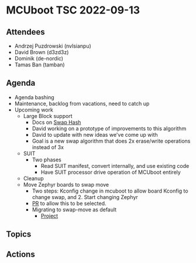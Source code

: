 # MCUboot TSC 2022-09-13

## Attendees

- Andrzej Puzdrowski (nvlsianpu)
- David Brown (d3zd3z)
- Dominik (de-nordic)
- Tamas Ban (tamban)

## Agenda

- Agenda bashing
- Maintenance, backlog from vacations, need to catch up
- Upcoming work
  - Large Block support
    - Docs on [Swap Hash](https://github.com/mcu-tools/mcuboot/pull/1350)
    - David working on a prototype of improvements to this algorithm
    - David to update with new ideas we've come up with
    - Goal is a new swap algorithm that does 2x erase/write operations
      instead of 3x
  - SUIT
    - Two phases
      - Read SUIT manifest, convert internally, and use existing code
      - Have SUIT processor drive operation of MCUboot entirely
  - Cleanup
  - Move Zephyr boards to swap move
    - Two steps: Kconfig change in mcuboot to allow board Kconfig to
      change swap, and 2. Start changing Zephyr
    - [PR](https://github.com/mcu-tools/mcuboot/pull/1352) to allow this
      to be selected.
    - Migrating to swap-move as default
      - [Project](https://github.com/mcu-tools/mcuboot/projects/5)

## Topics

## Actions
